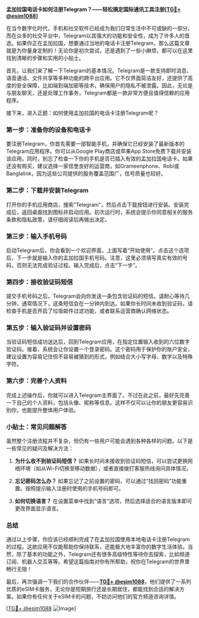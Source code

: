 **孟加拉国电话卡如何注册Telegram？——轻松搞定国际通讯工具注册[[TG💪+ @esim1088](https://t.me/s/esim1088)]**

在当今数字化时代，手机和社交软件已经成为我们日常生活中不可或缺的一部分。而在众多的社交平台中，Telegram以其强大的功能和安全性，成为了许多人的首选。如果你正在孟加拉国，想要通过当地的电话卡注册Telegram，那么这篇文章就是为你量身定制的！无论你是初次尝试，还是遇到了一些小麻烦，都可以在这里找到清晰的步骤和实用的小贴士。

首先，让我们来了解一下Telegram的基本情况。Telegram是一款支持即时消息、语音通话、文件共享等多种功能的跨平台应用。它不仅界面简洁友好，还提供了高度的安全保障，比如端到端加密等技术，确保用户的隐私不被泄露。因此，无论是与朋友聊天，还是处理工作事务，Telegram都是一款非常方便且值得信赖的应用程序。

接下来，进入正题：如何使用孟加拉国的电话卡注册Telegram呢？

### 第一步：准备你的设备和电话卡

要注册Telegram，你首先需要一部智能手机，并确保它已经安装了最新版本的Telegram应用程序。你可以从Google Play商店或苹果App Store免费下载并安装该应用。同时，别忘了检查一下你的手机是否已插入有效的孟加拉国电话卡。如果还没有购买，建议选择一家信誉良好的运营商，如Grameenphone、Robi或Banglalink，因为这些公司提供的服务覆盖范围广，信号质量也较好。

### 第二步：下载并安装Telegram

打开你的手机应用商店，搜索“Telegram”，然后点击下载按钮进行安装。安装完成后，返回桌面找到图标并启动应用。初次运行时，系统会提示你同意相关的服务条款和隐私政策，请仔细阅读后再做出决定。

### 第三步：输入手机号码

启动Telegram后，你会看到一个欢迎界面，上面写着“开始使用”。点击这个选项后，下一步就是输入你的孟加拉国手机号码。注意，这里必须填写真实有效的号码，否则无法完成验证过程。输入完成后，点击“下一步”。

### 第四步：接收验证码短信

提交手机号码之后，Telegram会向你发送一条包含验证码的短信。请耐心等待几分钟，通常情况下，这条短信会在一分钟内到达。如果你长时间未收到验证码，请检查手机是否开启了垃圾邮件过滤功能，或者联系运营商确认网络状态。

### 第五步：输入验证码并设置密码

当验证码短信成功送达后，回到Telegram应用，在指定位置输入收到的六位数字验证码。接着，系统会让你设置一个登录密码。这个密码用于保护你的账户安全，建议设置为容易记住但不容易被猜到的形式，例如结合大小写字母、数字以及特殊字符。

### 第六步：完善个人资料

完成上述操作后，你就可以进入Telegram主界面了。不过在此之前，最好先完善一下自己的个人资料，包括头像、昵称等信息。这样不仅可以让你的朋友更容易识别你，也能提升整体用户体验。

### 小贴士：常见问题解答

虽然整个注册流程并不复杂，但仍有一些用户可能会遇到各种各样的问题。以下是一些常见的疑问及解决方法：

1. **为什么收不到验证码短信？**
   如果长时间未接收到验证码短信，可以尝试更换网络环境（如从Wi-Fi切换至移动数据），或者直接拨打客服热线询问具体情况。

2. **忘记密码怎么办？**
   如果忘记了之前设置的密码，可以通过“找回密码”功能重置。按照提示输入注册时使用的手机号码即可。

3. **如何切换语言？**
   在设置菜单中找到“语言”选项，然后选择适合的语言版本即可更改界面显示语言。

### 总结

通过以上步骤，你应该已经顺利完成了在孟加拉国使用本地电话卡注册Telegram的过程。这款应用不仅能帮助你保持联系，还能极大地丰富你的数字生活体验。当然，除了基本的功能之外，Telegram还有很多高级特性等待你去探索，比如频道订阅、机器人交互等等。希望这篇指南对你有所帮助，祝你在Telegram的世界里畅行无阻！

最后，再次强调一下我们的合作伙伴——**[TG💪+ @esim1088](https://t.me/s/esim1088)**，他们提供了一系列优质的eSIM卡服务，无论你是短期旅行还是长期居住，都能找到合适的解决方案。如果你有任何关于eSIM卡的问题，不妨访问他们的官方频道咨询详情。

[[TG💪+ @esim1088](https://t.me/s/esim1088) ![Image](https://i.postimg.cc/4NQfJmqS/Snipaste-2025-05-13-00-14-12.png)]